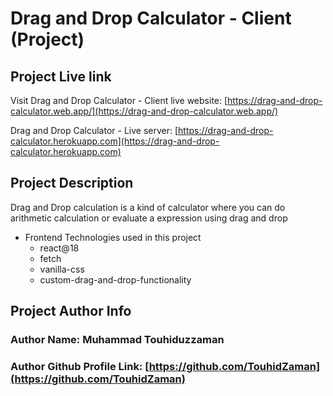 # Drag and Drop Calculator - Client (Project)

## Project Live link

Visit Drag and Drop Calculator - Client live website: [https://drag-and-drop-calculator.web.app/](https://drag-and-drop-calculator.web.app/)

Drag and Drop Calculator - Live server: [https://drag-and-drop-calculator.herokuapp.com](https://drag-and-drop-calculator.herokuapp.com)

## Project Description

Drag and Drop calculation is a kind of calculator where you can do arithmetic calculation or evaluate a expression using drag and drop

-   Frontend Technologies used in this project
    -   react@18
    -   fetch
    -   vanilla-css
    -   custom-drag-and-drop-functionality
 

## Project Author Info

### Author Name: Muhammad Touhiduzzaman

### Author Github Profile Link: [https://github.com/TouhidZaman](https://github.com/TouhidZaman)
